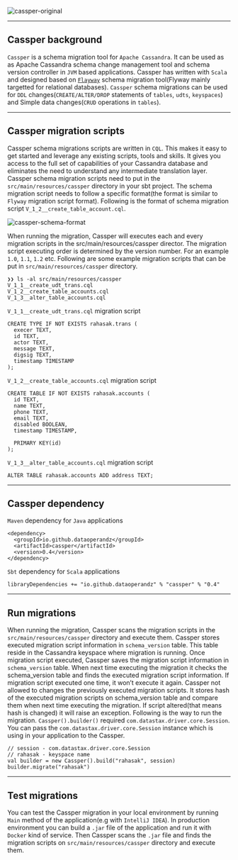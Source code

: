 ![cassper-original](https://user-images.githubusercontent.com/65799952/82756510-53b45980-9df8-11ea-9e9c-215639d6e0b1.png)

---

## Cassper background

`Cassper` is a schema migration tool for `Apache Cassandra`. It can be used as as Apache Cassandra schema change management tool and schema version controller in `JVM` based applications. Cassper has written with `Scala` and designed based on [`Flayway`](https://flywaydb.org/) schema migration tool(Flyway mainly targetted for relational databases). `Cassper` schema migrations can be used for `DDL` changes(`CREATE/ALTER/DROP` statements of `tables`, `udts`, `keyspaces`) and Simple data changes(`CRUD` operations in `tables`).

---

## Cassper migration scripts

Cassper schema migrations scripts are written in `CQL`. This makes it easy to get started and leverage any existing scripts, tools and skills. It gives you access to the full set of capabilities of your Cassandra database and eliminates the need to understand any intermediate translation layer. Cassper schema migration scripts need to put in the `src/main/resources/cassper` directory in your sbt project. The schema migration script needs to follow a specific format(the format is similar to `Flyway` migration script format). Following is the format of schema migration script `V_1_2__create_table_account.cql`.

![cassper-schema-format](https://user-images.githubusercontent.com/2450752/83220095-1295af80-a140-11ea-82d2-05fc2f333cab.png)

When running the migration, Cassper will executes each and every migration scripts in the src/main/resources/cassper director. The migration script executing order is determined by the version number. For an example `1.0`, `1.1`, `1.2` etc. Following are some example migration scripts that can be put in `src/main/resources/cassper` directory.

```
❯❯ ls -al src/main/resources/cassper
V_1_1__create_udt_trans.cql
V_1_2__create_table_accounts.cql
V_1_3__alter_table_accounts.cql
```

`V_1_1__create_udt_trans.cql` migration script

```
CREATE TYPE IF NOT EXISTS rahasak.trans (
  execer TEXT,
  id TEXT,
  actor TEXT,
  message TEXT,
  digsig TEXT,
  timestamp TIMESTAMP
);
```

`V_1_2__create_table_accounts.cql` migration script

```
CREATE TABLE IF NOT EXISTS rahasak.accounts (
  id TEXT,
  name TEXT,
  phone TEXT,
  email TEXT,
  disabled BOOLEAN,
  timestamp TIMESTAMP,

  PRIMARY KEY(id)
);
```

`V_1_3__alter_table_accounts.cql` migration script

```
ALTER TABLE rahasak.accounts ADD address TEXT;
```

---

## Cassper dependency

`Maven` dependency for `Java` applications

```
<dependency>
  <groupId>io.github.dataoperandz</groupId>
  <artifactId>cassper</artifactId>
  <version>0.4</version>
</dependency>
```

`Sbt` dependency for `Scala` applications

```
libraryDependencies += "io.github.dataoperandz" % "cassper" % "0.4"
```

---

## Run migrations

When running the migration, Cassper scans the migration scripts in the `src/main/resources/cassper` directory and execute them. Cassper stores executed migration script information in `schema_version` table. This table reside in the Cassandra keyspace where migration is running. Once migration script executed, Cassper saves the migration script information in `schema_version` table. When next time executing the migration it checks the schema_version table and finds the executed migration script information. If migration script executed one time, it won’t execute it again. Cassper not allowed to changes the previously executed migration scripts. It stores hash of the executed migration scripts on schema_version table and compare them when next time executing the migration. If script altered(that means hash is changed) it will raise an exception. Following is the way to run the migration. `Cassper().builder()` required `com.datastax.driver.core.Session`. You can pass the `com.datastax.driver.core.Session` instance which is using in your application to the Cassper.

```
// session - com.datastax.driver.core.Session
// rahasak - keyspace name
val builder = new Cassper().build("rahasak", session)
builder.migrate("rahasak")
```

---

## Test migrations

You can test the Cassper migration in your local environment by running `Main` method of the application(e.g with `IntelliJ IDEA`). In production environment you can build a `.jar` file of the application and run it with `Docker` kind of service. Then Cassper scans the `.jar` file and finds the migration scripts on `src/main/resources/cassper` directory and execute them.
